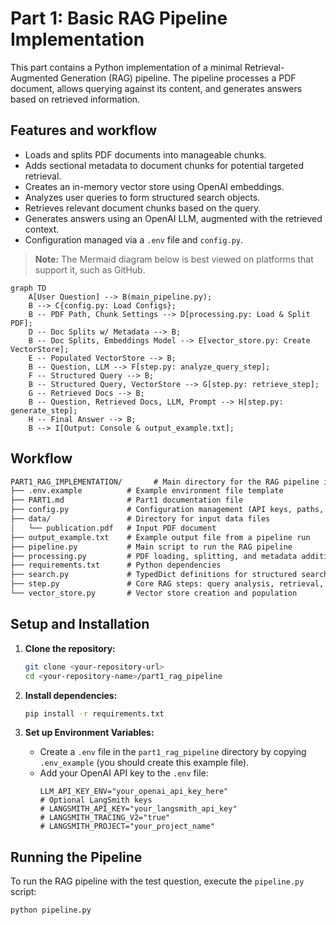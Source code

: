 # Part 1: Basic RAG Pipeline Implementation

This part contains a Python implementation of a minimal Retrieval-Augmented Generation (RAG) pipeline. The pipeline processes a PDF document, allows querying against its content, and generates answers based on retrieved information.

## Features and workflow

*   Loads and splits PDF documents into manageable chunks.
*   Adds sectional metadata to document chunks for potential targeted retrieval.
*   Creates an in-memory vector store using OpenAI embeddings.
*   Analyzes user queries to form structured search objects.
*   Retrieves relevant document chunks based on the query.
*   Generates answers using an OpenAI LLM, augmented with the retrieved context.
*   Configuration managed via a `.env` file and `config.py`.

> **Note:** The Mermaid diagram below is best viewed on platforms that support it, such as GitHub.

```mermaid
graph TD
    A[User Question] --> B(main_pipeline.py);
    B --> C{config.py: Load Configs};
    B -- PDF Path, Chunk Settings --> D[processing.py: Load & Split PDF];
    D -- Doc Splits w/ Metadata --> B;
    B -- Doc Splits, Embeddings Model --> E[vector_store.py: Create VectorStore];
    E -- Populated VectorStore --> B;
    B -- Question, LLM --> F[step.py: analyze_query_step];
    F -- Structured Query --> B;
    B -- Structured Query, VectorStore --> G[step.py: retrieve_step];
    G -- Retrieved Docs --> B;
    B -- Question, Retrieved Docs, LLM, Prompt --> H[step.py: generate_step];
    H -- Final Answer --> B;
    B --> I[Output: Console & output_example.txt];
```

## Workflow

```txt
PART1_RAG_IMPLEMENTATION/       # Main directory for the RAG pipeline implementation
├── .env.example          # Example environment file template
├── PART1.md              # Part1 documentation file
├── config.py             # Configuration management (API keys, paths, model names)
├── data/                 # Directory for input data files
│   └── publication.pdf   # Input PDF document
├── output_example.txt    # Example output file from a pipeline run
├── pipeline.py           # Main script to run the RAG pipeline
├── processing.py         # PDF loading, splitting, and metadata addition
├── requirements.txt      # Python dependencies
├── search.py             # TypedDict definitions for structured search
├── step.py               # Core RAG steps: query analysis, retrieval, generation
└── vector_store.py       # Vector store creation and population 
```

## Setup and Installation

1.  **Clone the repository:**
    ```bash
    git clone <your-repository-url>
    cd <your-repository-name>/part1_rag_pipeline
    ```


2.  **Install dependencies:**
    ```bash
    pip install -r requirements.txt 
    ```

3.  **Set up Environment Variables:**
    *   Create a `.env` file in the `part1_rag_pipeline` directory by copying `.env_example` (you should create this example file).
    *   Add your OpenAI API key to the `.env` file:
        ```env
        LLM_API_KEY_ENV="your_openai_api_key_here"
        # Optional LangSmith keys
        # LANGSMITH_API_KEY="your_langsmith_api_key"
        # LANGSMITH_TRACING_V2="true" 
        # LANGSMITH_PROJECT="your_project_name"
        ```

## Running the Pipeline

To run the RAG pipeline with the test question, execute the `pipeline.py` script:

```bash
python pipeline.py

